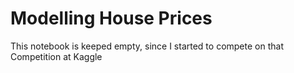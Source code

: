 # Modelling House Prices

This notebook is keeped empty, since I started to compete on that Competition at Kaggle
